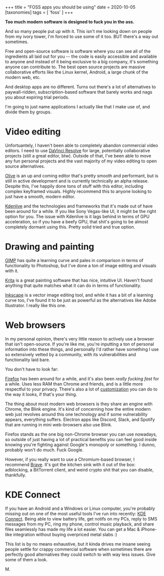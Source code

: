 +++
title = "FOSS apps you should be using"
date = 2020-10-05
[taxonomies]
tags = [ 'foss' ]
+++

**Too much modern software is designed to fuck you in the ass.**

And so many people put up with it. This isn't me looking down on people from my ivory tower, I'm forced to use some of it too. BUT there's a way out sometimes.

Free and open-source software is software where you can see all of the ingredients all laid out for you -- the code is easily accessible and available to anyone and instead of it being exclusive to a big company, it's something anyone can contribute to. The best open source projects are massive collaborative efforts like the Linux kernel, Android, a large chunk of the modern web, etc. 

And desktop apps are no different. Turns out there's a lot of alternatives to paywall-ridden, subscription-based software that barely works and nags you about expiring trial periods. 

I'm going to just name applications I actually like that I make use of, and divide them by groups.

# Video editing

Unfortuantely, I haven't been able to completely abandon commercial video editors. I need to use [DaVinci Resolve](https://www.blackmagicdesign.com/products/davinciresolve) for large, potentially collaborative projects (still a great editor, btw). Outside of that, I've been able to move any fun personal projects and the vast majority of my video editing to open source alternatives.

[Olive](https://www.olivevideoeditor.org/) is an up and coming editor that's pretty smooth and performant, but is still in active development and is currently technically an alpha release. Despite this, I've happily done tons of stuff with this editor, including complex keyframed visuals. Highly recommend this to anyone looking to just have a smooth, modern editor.

[Kdenlive](https://kdenlive.org/en/) and the technologies and frameworks that it's made out of have been around for a while. If you like Sony Vegas-like UI, it might be the right option for you. The issue with Kdenlive is it lags behind in terms of GPU acceleration, so if you have a beefy GPU, that shit's going to be almost completely dormant using this. Pretty solid tried and true option.

# Drawing and painting

[GIMP](https://www.gimp.org/) has quite a learning curve and pales in comparison in terms of functionality to Photoshop, but I've done a ton of image editing and visuals with it. 

[Krita](https://krita.org/en/) is a great painting software that has nice, intuitive UI. Haven't found anything that quite matches what it can do in terms of functionality. 

[Inkscape](https://inkscape.org/) is a vector image editing tool, and while it has a bit of a learning curve too, I've found it to be just as powerful as the alternatives like Adobe Illustrator. I really like this one.


# Web browsers

In my personal opinion, there's very little reason to actively use a browser that isn't open-source. If you're like me, you're inputting a ton of personal information into these things, and personally I'd rather have something I use so extensively vetted by a community, with its vulnerabilities and functionality laid bare. 

You don't have to look far:

[Firefox](https://www.mozilla.org/en-US/firefox/new/) has been around for a while, and it's also been *really fucking fast* for a while. Uses less RAM than Chrome and friends, and is a little more respectful to your privacy. There's also a lot of [customization](https://old.reddit.com/r/FirefoxCSS/) you can do to the way it looks, if that's your thing.

The thing about most modern web browsers is they share an engine with Chrome, the Blink engine. It's kind of concerning how the entire modern web just revolves around this one technology and if some vulnerability appears, everything suffers. Electron apps like Discord, Slack, and Spotify that are running in mini web-browsers also use Blink. 

Firefox stands as the one big non-Chrome browser you can use nowadays, so outside of just having a lot of practical benefits you can feel good inside knowing you're fighting against Google's monopoly or something. I dunno, probably won't do much. Fuck Google.

However, if you really want to use a Chromium-based browser, I recommend [Brave](https://brave.com/). It's got the kitchen sink with it out of the box: adblocking, a BitTorrent client, and weird crypto shit that you can disable, thankfully. 


# KDE Connect

If you have an Android and a Windows or Linux computer, you're probably missing out on one of the most useful tools I've run into recently: [KDE Connect](https://kdeconnect.kde.org/). Being able to view battery life, get notifs on my PCs, reply to SMS messages from my PC, ring my phone, control music playback, and share files seamlessly has made my life a lot easier. You can get a Mac & iPhone-like integration without buying overpriced metal slabs :)


This list is by no means exhaustive, but it kinda drives me insane seeing people settle for crappy commercial software when sometimes there are perfectly good alternatives they could switch to with way less issues. Give some of them a look.


M.
